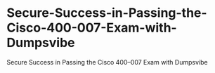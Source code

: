 # Secure-Success-in-Passing-the-Cisco-400-007-Exam-with-Dumpsvibe
Secure Success in Passing the Cisco 400–007 Exam with Dumpsvibe
